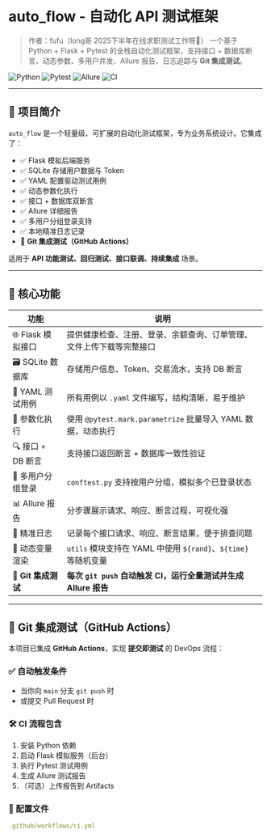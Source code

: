 # auto_flow - 自动化 API 测试框架

> 作者：fufu（long哥 2025下半年在线求职测试工作呀🐶） 
> 一个基于 Python + Flask + Pytest 的全栈自动化测试框架，支持接口 + 数据库断言、动态参数、多用户并发、Allure 报告、日志追踪与 **Git 集成测试**。

![Python](https://img.shields.io/badge/Python-3.10%2B-blue) 
![Pytest](https://img.shields.io/badge/Pytest-7.0%2B-green) 
![Allure](https://img.shields.io/badge/Allure-2.13%2B-purple) 
![CI](https://github.com/tomfu90/auto_flow/actions/workflows/ci.yml/badge.svg)

---

## 🚀 项目简介

`auto_flow` 是一个轻量级、可扩展的自动化测试框架，专为业务系统设计。它集成了：

- ✅ Flask 模拟后端服务
- ✅ SQLite 存储用户数据与 Token
- ✅ YAML 配置驱动测试用例
- ✅ 动态参数化执行
- ✅ 接口 + 数据库双断言
- ✅ Allure 详细报告
- ✅ 多用户分组登录支持
- ✅ 本地精准日志记录
- 🔄 **Git 集成测试（GitHub Actions）**

适用于 **API 功能测试、回归测试、接口联调、持续集成** 场景。

---

## 🔧 核心功能

| 功能 | 说明 |
|------|------|
| 🌐 Flask 模拟接口 | 提供健康检查、注册、登录、余额查询、订单管理、文件上传下载等完整接口 |
| 🗃️ SQLite 数据库 | 存储用户信息、Token、交易流水，支持 DB 断言 |
| 📄 YAML 测试用例 | 所有用例以 `.yaml` 文件编写，结构清晰，易于维护 |
| 🔄 参数化执行 | 使用 `@pytest.mark.parametrize` 批量导入 YAML 数据，动态执行 |
| 🔍 接口 + DB 断言 | 支持接口返回断言 + 数据库一致性验证 |
| 👥 多用户分组登录 | `conftest.py` 支持按用户分组，模拟多个已登录状态 |
| 📊 Allure 报告 | 分步骤展示请求、响应、断言过程，可视化强 |
| 📝 精准日志 | 记录每个接口请求、响应、断言结果，便于排查问题 |
| 🎯 动态变量渲染 | `utils` 模块支持在 YAML 中使用 `${rand}`、`${time}` 等随机变量 |
| 🔄 **Git 集成测试** | **每次 `git push` 自动触发 CI，运行全量测试并生成 Allure 报告** |

---

## 🔄 Git 集成测试（GitHub Actions）

本项目已集成 **GitHub Actions**，实现 **提交即测试** 的 DevOps 流程：

### ✅ 自动触发条件
- 当你向 `main` 分支 `git push` 时
- 或提交 Pull Request 时

### 🛠️ CI 流程包含
1. 安装 Python 依赖
2. 启动 Flask 模拟服务（后台）
3. 执行 Pytest 测试用例
4. 生成 Allure 测试报告
5. （可选）上传报告到 Artifacts

### 📂 配置文件
```yaml
.github/workflows/ci.yml
